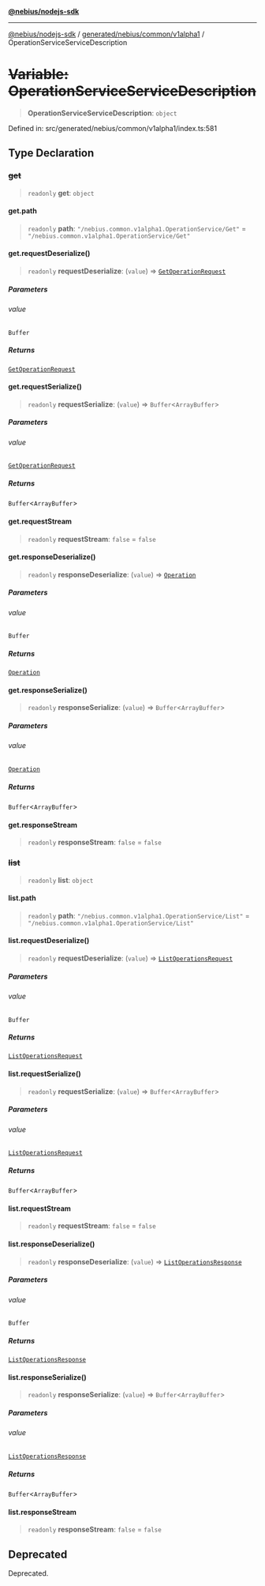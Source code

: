 [**@nebius/nodejs-sdk**](../../../../../README.md)

---

[@nebius/nodejs-sdk](../../../../../README.md) / [generated/nebius/common/v1alpha1](../README.md) / OperationServiceServiceDescription

# ~~Variable: OperationServiceServiceDescription~~

> **OperationServiceServiceDescription**: `object`

Defined in: src/generated/nebius/common/v1alpha1/index.ts:581

## Type Declaration

### ~~get~~

> `readonly` **get**: `object`

#### get.path

> `readonly` **path**: `"/nebius.common.v1alpha1.OperationService/Get"` = `"/nebius.common.v1alpha1.OperationService/Get"`

#### get.requestDeserialize()

> `readonly` **requestDeserialize**: (`value`) => [`GetOperationRequest`](../interfaces/GetOperationRequest.md)

##### Parameters

###### value

`Buffer`

##### Returns

[`GetOperationRequest`](../interfaces/GetOperationRequest.md)

#### get.requestSerialize()

> `readonly` **requestSerialize**: (`value`) => `Buffer`\<`ArrayBuffer`\>

##### Parameters

###### value

[`GetOperationRequest`](../interfaces/GetOperationRequest.md)

##### Returns

`Buffer`\<`ArrayBuffer`\>

#### get.requestStream

> `readonly` **requestStream**: `false` = `false`

#### get.responseDeserialize()

> `readonly` **responseDeserialize**: (`value`) => [`Operation`](../interfaces/Operation.md)

##### Parameters

###### value

`Buffer`

##### Returns

[`Operation`](../interfaces/Operation.md)

#### get.responseSerialize()

> `readonly` **responseSerialize**: (`value`) => `Buffer`\<`ArrayBuffer`\>

##### Parameters

###### value

[`Operation`](../interfaces/Operation.md)

##### Returns

`Buffer`\<`ArrayBuffer`\>

#### get.responseStream

> `readonly` **responseStream**: `false` = `false`

### ~~list~~

> `readonly` **list**: `object`

#### list.path

> `readonly` **path**: `"/nebius.common.v1alpha1.OperationService/List"` = `"/nebius.common.v1alpha1.OperationService/List"`

#### list.requestDeserialize()

> `readonly` **requestDeserialize**: (`value`) => [`ListOperationsRequest`](../interfaces/ListOperationsRequest.md)

##### Parameters

###### value

`Buffer`

##### Returns

[`ListOperationsRequest`](../interfaces/ListOperationsRequest.md)

#### list.requestSerialize()

> `readonly` **requestSerialize**: (`value`) => `Buffer`\<`ArrayBuffer`\>

##### Parameters

###### value

[`ListOperationsRequest`](../interfaces/ListOperationsRequest.md)

##### Returns

`Buffer`\<`ArrayBuffer`\>

#### list.requestStream

> `readonly` **requestStream**: `false` = `false`

#### list.responseDeserialize()

> `readonly` **responseDeserialize**: (`value`) => [`ListOperationsResponse`](../interfaces/ListOperationsResponse.md)

##### Parameters

###### value

`Buffer`

##### Returns

[`ListOperationsResponse`](../interfaces/ListOperationsResponse.md)

#### list.responseSerialize()

> `readonly` **responseSerialize**: (`value`) => `Buffer`\<`ArrayBuffer`\>

##### Parameters

###### value

[`ListOperationsResponse`](../interfaces/ListOperationsResponse.md)

##### Returns

`Buffer`\<`ArrayBuffer`\>

#### list.responseStream

> `readonly` **responseStream**: `false` = `false`

## Deprecated

Deprecated.
